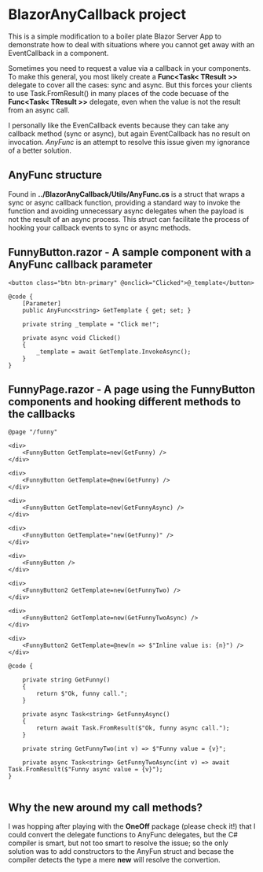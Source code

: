 # BlazorAnyCallback project

This is a simple modification to a boiler plate Blazor Server App to demonstrate how to deal with situations where you cannot get away with an EventCallback<T> in a component. 
  
Sometimes you need to request a value via a callback in your components. To make this general, you most likely create a **Func<Task< TResult >>** delegate to cover all the cases: sync and async. But this forces your clients to use Task.FromResult() in many places of the code becuase of the **Func<Task< TResult >>** delegate, even when the value is not the result from an async call. 

I personally like the EvenCallback events because they can take any callback method (sync or async), but again EventCallback has no result on invocation. _AnyFunc_ is an attempt to resolve this issue given my ignorance of a better solution.

## AnyFunc structure

Found in **../BlazorAnyCallback/Utils/AnyFunc.cs** is a struct that wraps a sync or async callback function, providing a standard way to invoke the function and avoiding unnecessary async delegates when the payload is not the result of an async process. This struct can facilitate the process of hooking your callback events to sync or async methods.
  
## FunnyButton.razor - A sample component with a AnyFunc<string> callback parameter
  
```
<button class="btn btn-primary" @onclick="Clicked">@_template</button>

@code {
    [Parameter]
    public AnyFunc<string> GetTemplate { get; set; }

    private string _template = "Click me!";

    private async void Clicked()
    {
        _template = await GetTemplate.InvokeAsync();
    }
}
```
  
## FunnyPage.razor - A page using the FunnyButton components and hooking different methods to the callbacks
  
```
@page "/funny"

<div>
    <FunnyButton GetTemplate=new(GetFunny) />
</div>

<div>
    <FunnyButton GetTemplate=@new(GetFunny) />
</div>

<div>
    <FunnyButton GetTemplate=new(GetFunnyAsync) />
</div>

<div>
    <FunnyButton GetTemplate="new(GetFunny)" />
</div>

<div>
    <FunnyButton />
</div>

<div>
    <FunnyButton2 GetTemplate=new(GetFunnyTwo) />
</div>

<div>
    <FunnyButton2 GetTemplate=new(GetFunnyTwoAsync) />
</div>

<div>
    <FunnyButton2 GetTemplate=@new(n => $"Inline value is: {n}") />
</div>

@code {

    private string GetFunny()
    {
        return $"Ok, funny call.";
    }

    private async Task<string> GetFunnyAsync()
    {
        return await Task.FromResult($"Ok, funny async call.");
    }

    private string GetFunnyTwo(int v) => $"Funny value = {v}";

    private async Task<string> GetFunnyTwoAsync(int v) => await Task.FromResult($"Funny async value = {v}");
}
  
```
  
## Why the new around my call methods?

I was hopping after playing with the **OneOff** package (please check it!) that I could convert the delegate functions to AnyFunc delegates, but the C# compiler is smart, but not too smart to resolve the issue; so the only solution was to add constructors to the AnyFun struct and becase the compiler detects the type a mere **new** will resolve the convertion.
  

  
